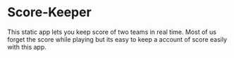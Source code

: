 # Score-Keeper

This static app lets you keep score of two teams in real time. Most of us forget the score while playing but its easy to keep a account of score easily with this app.